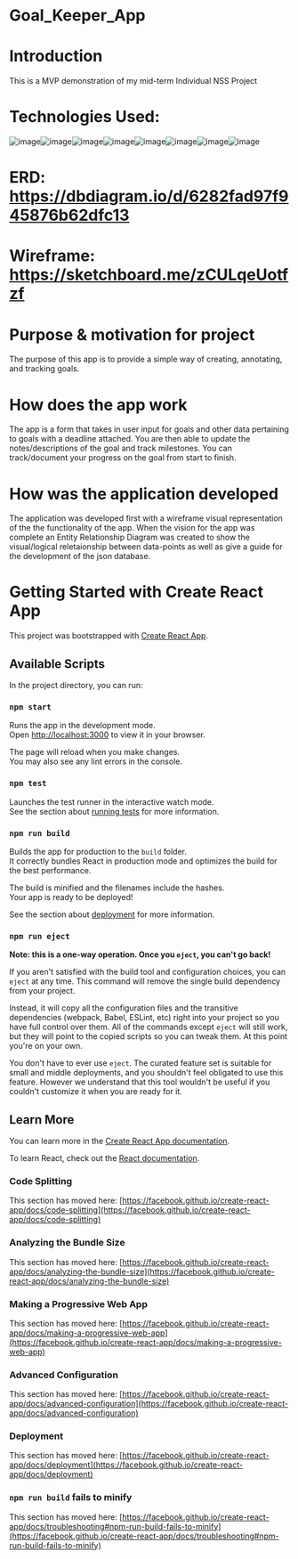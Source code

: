 # Goal_Keeper_App

# Introduction

This is a MVP demonstration of my mid-term Individual NSS Project
# Technologies Used:
![image](https://user-images.githubusercontent.com/91228783/185190550-8a2542c1-945a-4d0b-95e7-0c76aa6d194c.png)![image](https://user-images.githubusercontent.com/91228783/185190704-8a658610-d689-4f4b-96fe-8c93041ead38.png)![image](https://user-images.githubusercontent.com/91228783/185190740-6c0aec14-8d7f-4812-b7f0-58edc6675e65.png)![image](https://user-images.githubusercontent.com/91228783/185190783-d3def4b8-cd2a-478d-986c-4fffd93ca80b.png)![image](https://user-images.githubusercontent.com/91228783/185190851-48092437-60df-4dc1-b2a4-b5170f3211a8.png)![image](https://user-images.githubusercontent.com/91228783/185190883-5ab8d6ff-6265-4897-acff-681a1772ed34.png)![image](https://user-images.githubusercontent.com/91228783/185190929-d29e74aa-4dcd-4285-a19b-88f5f9f57656.png)![image](https://user-images.githubusercontent.com/91228783/185190958-14953168-2a3d-458b-8f9a-90cd50e36e8d.png)







# ERD: https://dbdiagram.io/d/6282fad97f945876b62dfc13
# Wireframe: https://sketchboard.me/zCULqeUotfzf

# Purpose & motivation for project
The purpose of this app is to provide a simple 
way of creating, annotating, and tracking goals.

# How does the app work
The app is a form that takes in user input for goals and other data pertaining to goals with a deadline attached. You are then able to update the notes/descriptions of the goal and track milestones. You can track/document your progress on the goal from start to finish.

# How was the application developed
The application was developed first with a wireframe visual representation of the the functionality
of the app. When the vision for the app was complete an Entity Relationship Diagram was created to show the visual/logical reletaionship between data-points as well as give a guide for the development of the json database.

# Getting Started with Create React App

This project was bootstrapped with [Create React App](https://github.com/facebook/create-react-app).

## Available Scripts

In the project directory, you can run:

### `npm start`

Runs the app in the development mode.\
Open [http://localhost:3000](http://localhost:3000) to view it in your browser.

The page will reload when you make changes.\
You may also see any lint errors in the console.

### `npm test`

Launches the test runner in the interactive watch mode.\
See the section about [running tests](https://facebook.github.io/create-react-app/docs/running-tests) for more information.

### `npm run build`

Builds the app for production to the `build` folder.\
It correctly bundles React in production mode and optimizes the build for the best performance.

The build is minified and the filenames include the hashes.\
Your app is ready to be deployed!

See the section about [deployment](https://facebook.github.io/create-react-app/docs/deployment) for more information.

### `npm run eject`

**Note: this is a one-way operation. Once you `eject`, you can't go back!**

If you aren't satisfied with the build tool and configuration choices, you can `eject` at any time. This command will remove the single build dependency from your project.

Instead, it will copy all the configuration files and the transitive dependencies (webpack, Babel, ESLint, etc) right into your project so you have full control over them. All of the commands except `eject` will still work, but they will point to the copied scripts so you can tweak them. At this point you're on your own.

You don't have to ever use `eject`. The curated feature set is suitable for small and middle deployments, and you shouldn't feel obligated to use this feature. However we understand that this tool wouldn't be useful if you couldn't customize it when you are ready for it.

## Learn More

You can learn more in the [Create React App documentation](https://facebook.github.io/create-react-app/docs/getting-started).

To learn React, check out the [React documentation](https://reactjs.org/).

### Code Splitting

This section has moved here: [https://facebook.github.io/create-react-app/docs/code-splitting](https://facebook.github.io/create-react-app/docs/code-splitting)

### Analyzing the Bundle Size

This section has moved here: [https://facebook.github.io/create-react-app/docs/analyzing-the-bundle-size](https://facebook.github.io/create-react-app/docs/analyzing-the-bundle-size)

### Making a Progressive Web App

This section has moved here: [https://facebook.github.io/create-react-app/docs/making-a-progressive-web-app](https://facebook.github.io/create-react-app/docs/making-a-progressive-web-app)

### Advanced Configuration

This section has moved here: [https://facebook.github.io/create-react-app/docs/advanced-configuration](https://facebook.github.io/create-react-app/docs/advanced-configuration)

### Deployment

This section has moved here: [https://facebook.github.io/create-react-app/docs/deployment](https://facebook.github.io/create-react-app/docs/deployment)

### `npm run build` fails to minify

This section has moved here: [https://facebook.github.io/create-react-app/docs/troubleshooting#npm-run-build-fails-to-minify](https://facebook.github.io/create-react-app/docs/troubleshooting#npm-run-build-fails-to-minify)
